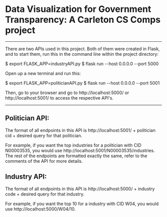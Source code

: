 # Data Visualization for Government Transparency: A Carleton CS Comps project #

---

There are two APIs used in this project. Both of them were created in Flask, and to start them, run this in the command line within the project directory:

$ export FLASK_APP=industryAPI.py
$ flask run --host 0.0.0.0 --port 5000

Open up a new terminal and run this:

$ export FLASK_APP=politicianAPI.py
$ flask run --host 0.0.0.0 --port 5001

Then, go to your browser and go to http://localhost:5000/ or http://localhost:5001/ to access the respective API's. 

___

## Politician API:

The format of all endpoints in this API is http://localhost:5001/ + politician cid + desired query for that politician.

For example, if you want the top industries for a politician with CID N00003535, you would use http://localhost:5001/N00003535/industries. The rest of the endpoints are formatted exactly the same, refer to the comments of the API for more details.

## Industry API:

The format of all endpoints in this API is http://localhost:5000/ + industry code + desired query for that industry.

For example, if you want the top 10 for a industry with CID W04, you would use http://localhost:5000/W04/10. 
